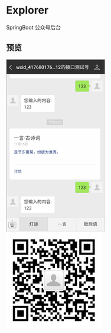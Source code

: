 # Explorer
SpringBoot 公众号后台

## 预览
![预览](https://raw.githubusercontent.com/fengjunren/fengjunren.github.io/master/dl/preview.gif)
&nbsp;&nbsp;&nbsp;&nbsp;&nbsp;&nbsp;&nbsp;&nbsp;&nbsp;
![体验](https://raw.githubusercontent.com/fengjunren/fengjunren.github.io/master/dl/%E6%B5%8B%E8%AF%95%E5%85%AC%E4%BC%97%E5%8F%B71.jpg)
